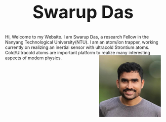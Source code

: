 # <div align="center"> <h1 align="center"> Swarup Das </h1> </div> 
Hi, Welcome to my Website. I am Swarup Das, a research Fellow in the Nanyang Technological University(NTU). I am an atom/ion trapper, working currently on realizing 
an inertial sensor with ultracold Strontium atoms. Cold/Ultracold atoms are important platform to realize many interesting aspects of modern physics. 
<img src="pic_github.jpg" width="200" height="200" align="right">
